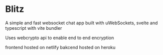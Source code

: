 # Blitz

A simple and fast websocket chat app built with uWebSockets, svelte and typescript with vite bundler

Uses webcrypto api to enable end to end encryption

frontend hosted on netlify
bakcend hosted on heroku
